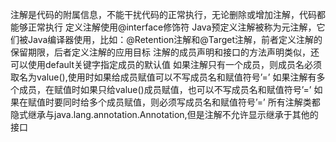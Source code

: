 注解是代码的附属信息，不能干扰代码的正常执行，无论删除或增加注解，代码都能够正常执行
定义注解使用@interface修饰符
Java预定义注解被称为元注解，它们被Java编译器使用，比如：@Retention注解和@Target注解，前者定义注解的保留期限，后者定义注解的应用目标
注解的成员声明和接口的方法声明类似，还可以使用default关键字指定成员的默认值
如果注解只有一个成员，则成员名必须取名为value(),使用时如果给成员赋值可以不写成员名和赋值符号’=’
如果注解有多个成员，在赋值时如果只给value()成员赋值，也可以不写成员名和赋值符号’=’
如果在赋值时要同时给多个成员赋值，则必须写成员名和赋值符号’=’
所有注解类都隐式继承与java.lang.annotation.Annotation,但是注解不允许显示继承于其他的接口